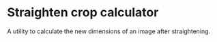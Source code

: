 Straighten crop calculator
==========================

A utility to calculate the new dimensions of an image after straightening.
